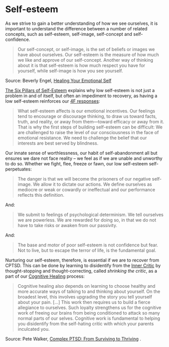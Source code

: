 # Self-esteem

As we strive to gain a better understanding of how we see ourselves, it is important to understand the difference between a number of related concepts, such as self-esteem, self-image, self-concept and self-confidence.

> Our self-concept, or self-image, is the set of beliefs or images we have about ourselves. Our self-esteem is the measure of how much we like and approve of our self-concept. Another way of thinking about it is that self-esteem is how much respect you have for yourself, while self-image is how you see yourself.

Source: Beverly Engel, [Healing Your Emotional Self](/resources/books#healing-your-emotional-self)

[The Six Pillars of Self-Esteem](https://www.amazon.com/Six-Pillars-Self-Esteem-Definitive-Leading/dp/0553374397) explains why low self-esteem is not just a problem in and of itself, but often an impediment to recovery, as having a low self-esteem reinforces our [4F responses](/concepts/4f-responses):

> What self-esteem affects is our emotional incentives. Our feelings tend to encourage or discourage thinking, to draw us toward facts, truth, and reality, or away from them—toward efficacy or away from it. That is why the first steps of building self-esteem can be difficult: We are challenged to raise the level of our consciousness in the face of emotional resistance. We need to challenge the belief that our interests are best served by blindness.

Our innate sense of worthlessness, our habit of self-abandonment all but ensures we dare not face reality – we feel as if we are unable and unworthy to do so. Whether we fight, flee, freeze or fawn, our low self-esteem self-perpetuates:

> The danger is that we will become the prisoners of our negative self-image. We allow it to dictate our actions. We define ourselves as mediocre or weak or cowardly or ineffectual and our performance reflects this definition.

And:

> We submit to feelings of psychological determinism. We tell ourselves we are powerless. We are rewarded for doing so, in that we do not have to take risks or awaken from our passivity.

And:

> The base and motor of poor self-esteem is not confidence but fear. Not to live, but to escape the terror of life, is the fundamental goal.

Nurturing our self-esteem, therefore, is essential if we are to recover from CPTSD. This can be done by learning to disidentify from the [Inner Critic](/concepts/inner-critic) by thought-stopping and thought-correcting, called _shrinking the critic_, as a part of our [Cognitive Healing](/recovery-process/1-cognitive-healing) process:

> Cognitive healing also depends on learning to choose healthy and more accurate ways of talking to and thinking about yourself. On the broadest level, this involves upgrading the story you tell yourself about your pain. [...] This work then requires us to build a fierce allegiance to ourselves. Such loyalty strengthens us for the cognitive work of freeing our brains from being conditioned to attack so many normal parts of our selves. Cognitive work is fundamental to helping you disidentify from the self-hating critic with which your parents inculcated you.

Source: Pete Walker, [Complex PTSD: From Surviving to Thriving](/resources/books#complex-ptsd-from-surviving-to-thriving)
.
